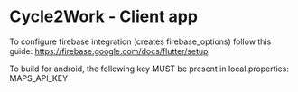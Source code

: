 # Cycle2Work - Client app

To configure firebase integration (creates firebase_options) follow this guide: https://firebase.google.com/docs/flutter/setup

To build for android, the following key MUST be present in local.properties:
MAPS_API_KEY

